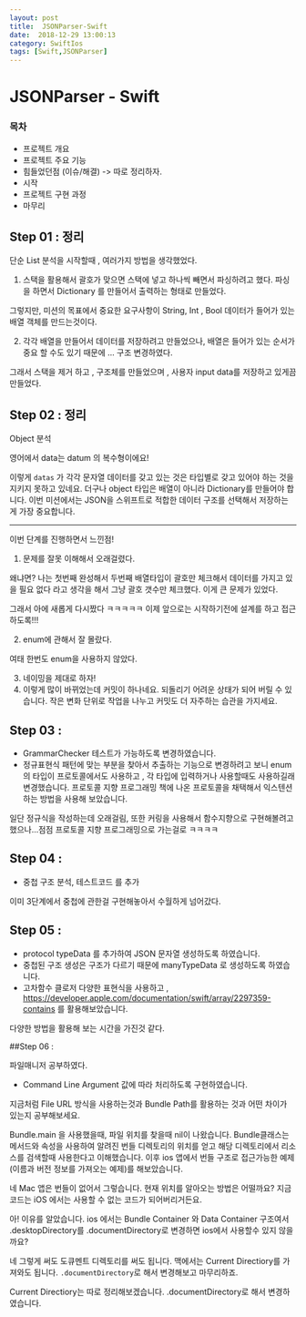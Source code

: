 ```yaml
---
layout: post
title:  JSONParser-Swift
date:  2018-12-29 13:00:13
category: SwiftIos
tags: [Swift,JSONParser]
---
```


# JSONParser - Swift



### 목차

- 프로젝트 개요
- 프로젝트 주요 기능
- 힘들었던점 (이슈/해결) -> 따로 정리하자.
- 시작
- 프로젝트 구현 과정
- 마무리



## Step 01 : 정리

단순 List 분석을 시작할때 , 여러가지 방법을 생각했었다.

1. 스택을 활용해서 괄호가 맞으면 스택에 넣고 하나씩 빼면서 파싱하려고 했다. 파싱을 하면서 Dictionary 를 만들어서 출력하는 형태로 만들었다.

그렇지만, 미션의 목표에서 중요한 요구사항이 String, Int , Bool 데이터가 들어가 있는 배열 객체를 만드는것이다.

2. 각각 배열을 만들어서 데이터를 저장하려고 만들었으나, 배열은 들어가 있는 순서가 중요 할 수도 있기 때문에 ... 구조 변경하였다.

그래서 스택을 제거 하고 , 구조체를 만들었으며 , 사용자 input data를 저장하고 있게끔 만들었다.



## Step 02 : 정리

Object 분석

영어에서 data는 datum 의 복수형이에요!

이렇게 `datas` 가 각각 문자열 데이터를 갖고 있는 것은 타입별로 갖고 있어야 하는 것을 지키지 못하고 있네요.
더구나 object 타입은 배열이 아니라 Dictionary를 만들어야 합니다.
이번 미션에서는 JSON을 스위프트로 적합한 데이터 구조를 선택해서 저장하는 게 가장 중요합니다.

------

이번 단계를 진행하면서 느낀점!

1. 문제를 잘못 이해해서 오래걸렸다.

왜냐면? 나는 첫번째 완성해서 두번째 배열타입이 괄호만 체크해서 데이터를 가지고 있을 필요 없다 라고 생각을 해서 그냥 괄호 갯수만 체크했다. 이게 큰 문제가 있었다.

그래서 아에 새롭게 다시짰다 ㅋㅋㅋㅋㅋ 이제 앞으로는 시작하기전에 설계를 하고 접근하도록!!!



2. enum에 관해서 잘 몰랐다.

여태 한번도 enum을 사용하지 않았다.

3. 네이밍을 제대로 하자!
4. 이렇게 많이 바뀌었는데 커밋이 하나네요. 되돌리기 어려운 상태가 되어 버릴 수 있습니다.
   작은 변화 단위로 작업을 나누고 커밋도 더 자주하는 습관을 가지세요.



## Step 03 :

- GrammarChecker 테스트가 가능하도록 변경하였습니다.
- 정규표현식 패턴에 맞는 부분을 찾아서 추출하는 기능으로 변경하려고 보니 enum의 타입이 프로토콜에서도 사용하고 , 각 타입에 입력하거나 사용할때도 사용하길래 변경했습니다. 프로토콜 지향 프로그래밍 책에 나온 프로토콜을 채택해서 익스텐션하는 방법을 사용해 보았습니다.



일단 정규식을 작성하는데 오래걸림, 또한 커링을 사용해서 함수지향으로 구현해볼려고 했으나...점점 프로토콜 지향 프로그래밍으로 가는걸로 ㅋㅋㅋㅋ



## Step 04 :

- 중첩 구조 분석, 테스트코드 를 추가

이미 3단계에서 중첩에 관한걸 구현해놓아서 수월하게 넘어갔다.



## Step 05 :

- protocol typeData 를 추가하여 JSON 문자열 생성하도록 하였습니다.
- 중첩된 구조 생성은 구조가 다르기 때문에 manyTypeData 로 생성하도록 하였습니다.
- 고차함수 클로저 다양한 표현식을 사용하고 , <https://developer.apple.com/documentation/swift/array/2297359-contains> 를 활용해보았습니다.



다양한 방법을 활용해 보는 시간을 가진것 같다.



##Step 06 :

파일매니저 공부하였다.

- Command Line Argument 값에 따라 처리하도록 구현하였습니다.

지금처럼 File URL 방식을 사용하는것과 Bundle Path를 활용하는 것과 어떤 차이가 있는지 공부해보세요.

Bundle.main 을 사용했을때, 파일 위치를 찾을때 nil이 나왔습니다.
Bundle클래스는 메서드와 속성을 사용하여 알려진 번들 디렉토리의 위치를 얻고 해당 디렉토리에서 리소스를 검색할때 사용한다고 이해했습니다.
이후 ios 앱에서 번들 구조로 접근가능한 예제(이름과 버전 정보를 가져오는 예제)를 해보았습니다.

네 Mac 앱은 번들이 없어서 그렇습니다. 현재 위치를 알아오는 방법은 어떨까요?
지금 코드는 iOS 에서는 사용할 수 없는 코드가 되어버리거든요.

아! 이유를 알았습니다.
ios 에서는 Bundle Container 와 Data Container 구조여서 .desktopDirectory를 .documentDirectory로 변경하면 ios에서 사용할수 있지 않을까요?

네 그렇게 써도 도큐멘트 디렉토리를 써도 됩니다.
맥에서는 Current Directiory를 가져와도 됩니다.
`.documentDirectory`로 해서 변경해보고 마무리하죠.

Current Directiory는 따로 정리해보겠습니다.
.documentDirectory로 해서 변경하였습니다.

